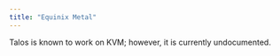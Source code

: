 ```yaml
---
title: "Equinix Metal"
---
```


Talos is known to work on KVM; however, it is currently undocumented.
